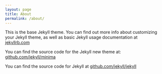 ```yaml
---
layout: page
title: About
permalink: /about/
---
```


This is the base Jekyll theme. You can find out more info about customizing your Jekyll theme, as well as basic Jekyll usage documentation at [jekyllrb.com](http://jekyllrb.com/)

You can find the source code for the Jekyll new theme at:
[github.com/jekyll/minima](https://github.com/jekyll/minima)

You can find the source code for Jekyll at
[github.com/jekyll/jekyll](https://github.com/jekyll/jekyll)
